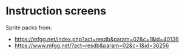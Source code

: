 # Instruction screens
Sprite packs from: 
* https://mfgg.net/index.php?act=resdb&param=02&c=1&id=40136
* https://www.mfgg.net/?act=resdb&param=02&c=1&id=36256
